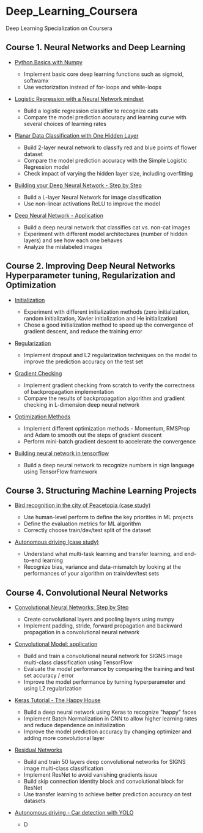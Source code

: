 # Deep_Learning_Coursera
Deep Learning Specialization on Coursera

## Course 1. Neural Networks and Deep Learning
- <A href='http://htmlpreview.github.io/?https://github.com/yumengdong/Deep_Learning_Coursera/blob/master/Neural%20Networks%20and%20Deep%20Learning/Week2/Python%20Basics%20With%20Numpy%20v3.html'>Python Basics with Numpy</A><BR>
  - Implement basic core deep learning functions such as sigmoid, softwamx
  - Use vectorization instead of for-loops and while-loops

- <A href='http://htmlpreview.github.io/?https://github.com/yumengdong/Deep_Learning_Coursera/blob/master/Neural%20Networks%20and%20Deep%20Learning/Week2/Logistic%20Regression%20with%20a%20Neural%20Network%20mindset%20v5.html'>Logistic Regression with a Neural Network mindset</A><BR>
  - Build a logistic regression classifier to recognize cats
  - Compare the model prediction accuracy and learning curve with several choices of learning rates
  
- <A href='http://htmlpreview.github.io/?https://github.com/yumengdong/Deep_Learning_Coursera/blob/master/Neural%20Networks%20and%20Deep%20Learning/Week3/Planar%20data%20classification%20with%20one%20hidden%20layer%20v5.html'>Planar Data Classification with One Hidden Layer </A><BR>  
  - Build 2-layer neural network to classify red and blue points of flower dataset
  - Compare the model prediction accuracy with the Simple Logistic Regression model
  - Check impact of varying the hidden layer size, including overfitting
  
- <A href='http://htmlpreview.github.io/?https://github.com/yumengdong/Deep_Learning_Coursera/blob/master/Neural%20Networks%20and%20Deep%20Learning/Week4/Building%20your%20Deep%20Neural%20Network%20-%20Step%20by%20Step%20v8.html'>Building your Deep Neural Network - Step by Step</A><BR>
  - Build a L-layer Neural Network for image classification
  - Use non-linear activations ReLU to improve the model
  
- <A href='http://htmlpreview.github.io/?https://github.com/yumengdong/Deep_Learning_Coursera/blob/master/Neural%20Networks%20and%20Deep%20Learning/Week4/Deep%20Neural%20Network%20-%20Application%20v8.html'>Deep Neural Network - Application</A><BR>    
  - Build a deep neural network that classifies cat vs. non-cat images
  - Experiment with different model architectures (number of hidden layers) and see how each one behaves
  - Analyze the mislabeled images
    
## Course 2. Improving Deep Neural Networks Hyperparameter tuning, Regularization and Optimization
- <A href = 'http://htmlpreview.github.io/?https://github.com/yumengdong/Deep_Learning_Coursera/blob/master/Improving%20Deep%20Neural%20Networks%20Hyperparameter%20tuning%2C%20Regularization%20and%20Optimization/Week1/Initialization/Initialization.html'> Initialization </A><BR>
  - Experiment with different initialization methods (zero initialization, random initialization, Xavier initialization and He initialization)
  - Chose a good initialization method to speed up the convergence of gradient descent, and reduce the training error

- <A href = 'http://htmlpreview.github.io/?https://github.com/yumengdong/Deep_Learning_Coursera/blob/master/Improving%20Deep%20Neural%20Networks%20Hyperparameter%20tuning%2C%20Regularization%20and%20Optimization/Week1/Regularization/Regularization%20-%20v3.html'> Regularization </A><BR>
  - Implement dropout and L2 regularization techniques on the model to improve the prediction accuracy on the test set
  
- <A href = 'http://htmlpreview.github.io/?https://github.com/yumengdong/Deep_Learning_Coursera/blob/master/Improving%20Deep%20Neural%20Networks%20Hyperparameter%20tuning%2C%20Regularization%20and%20Optimization/Week1/Gradient%20Checking/Gradient%20Checking%20v1.html'> Gradient Checking </A><BR>
  - Implement gradient checking from scratch to  verify the correctness of backpropagation implementation
  - Compare the results of backpropagation algorithm and gradient checking in L-dimension deep neural network
  
- <A href = 'http://htmlpreview.github.io/?https://github.com/yumengdong/Deep_Learning_Coursera/blob/master/Improving%20Deep%20Neural%20Networks%20Hyperparameter%20tuning%2C%20Regularization%20and%20Optimization/Week2/Optimization%20methods_v1.html'> Optimization Methods </A><BR>
  - Implement different optimization methods - Momentum, RMSProp and Adam to smooth out the steps of gradient descent
  - Perform mini-batch gradient descent to accelerate the convergence

- <A href = 'http://htmlpreview.github.io/?https://github.com/yumengdong/Deep_Learning_Coursera/blob/master/Improving%20Deep%20Neural%20Networks%20Hyperparameter%20tuning%2C%20Regularization%20and%20Optimization/Week3/Tensorflow%20Tutorial.html'> Building neural network in tensorflow </A><BR>
  - Build a deep neural network to recognize numbers in sign language using TensorFlow framework
   
## Course 3. Structuring Machine Learning Projects

- <A href = 'http://htmlpreview.github.io/?https://github.com/yumengdong/Deep_Learning_Coursera/blob/master/Structuring%20Machine%20Learning%20Projects/Bird%20recognition%20in%20the%20city%20of%20Peacetopia%20(case%20study).html'> Bird recognition in the city of Peacetopia (case study) </A><BR>
  - Use human-level perform to define the key priorities in ML projects
  - Define the evaluation metrics for ML algorithm
  - Correctly choose train/dev/test split of the dataset

- <A href = 'http://htmlpreview.github.io/?https://github.com/yumengdong/Deep_Learning_Coursera/blob/master/Structuring%20Machine%20Learning%20Projects/Autonomous%20driving%20(case%20study).html'> Autonomous driving (case study) </A><BR>
  - Understand what multi-task learning and transfer learning, and end-to-end learning
  - Recognize bias, variance and data-mismatch by looking at the performances of your algorithm on train/dev/test sets
  
## Course 4. Convolutional Neural Networks

- <A href = 'http://htmlpreview.github.io/?https://github.com/yumengdong/Deep_Learning_Coursera/blob/master/Convolutional%20Neural%20Networks/Convolution%20model%20-%20Step%20by%20Step%20-%20v2.html'> Convolutional Neural Networks: Step by Step </A><BR>
  - Create convolutional layers and pooling layers using numpy
  - Implement padding, stride, forward propagation and backward propagation in a convolutional neural network

- <A href = 'http://htmlpreview.github.io/?https://github.com/yumengdong/Deep_Learning_Coursera/blob/master/Convolutional%20Neural%20Networks/Convolution%20model%20-%20Application%20-%20v1.html'> Convolutional Model: application </A><BR>
  - Build and train a convolutional neural network for SIGNS image multi-class classification using TensorFlow
  - Evaluate the model performance by comparing the training and test set accuracy / error
  - Improve the model performance by turning hyperparameter and using L2 regularization
  
- <A href = 'http://htmlpreview.github.io/?https://github.com/yumengdong/Deep_Learning_Coursera/blob/master/Convolutional%20Neural%20Networks/Week2/KerasTutorial/Keras%20-%20Tutorial%20-%20Happy%20House%20v2.html'> Keras Tutorial - The Happy House </A><BR>
   - Build a deep neural network using Keras to recognize "happy" faces
   - Implement Batch Normalization in CNN to allow higher learning rates and reduce dependence on initialization
   - Improve the model prediction accuracy by changing optimizer and adding more convolutional layer
  
- <A href = 'http://htmlpreview.github.io/?https://github.com/yumengdong/Deep_Learning_Coursera/blob/master/Convolutional%20Neural%20Networks/Week2/ResNets/Residual%20Networks%20-%20v2.html'> Residual Networks </A><BR>
   - Build and train 50 layers deep convolutional networks for SIGNS image multi-class classification
   - Implement ResNet to avoid vanishing gradients issue
   - Build skip connection identity block and convolutional block for ResNet
   - Use transfer learning to achieve better prediction accuracy on test datasets
  
- <A href = 'http://htmlpreview.github.io/?https://github.com/yumengdong/Deep_Learning_Coursera/blob/master/Convolutional%20Neural%20Networks/Week3/Autonomous%20driving%20application%20-%20Car%20detection%20-%20v3.html'> Autonomous driving - Car detection with YOLO </A><BR>
   - D
